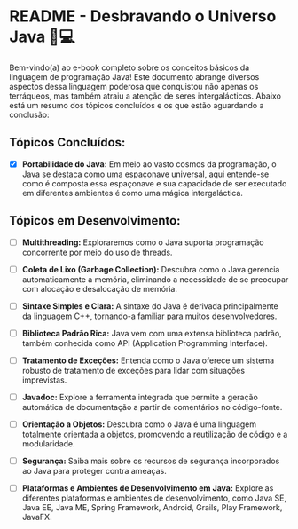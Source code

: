 # README - Desbravando o Universo Java 🚀💻

Bem-vindo(a) ao e-book completo sobre os conceitos básicos da linguagem de programação Java! Este documento abrange diversos aspectos dessa linguagem poderosa que conquistou não apenas os terráqueos, mas também atraiu a atenção de seres intergalácticos. Abaixo está um resumo dos tópicos concluídos e os que estão aguardando a conclusão:


## Tópicos Concluídos:

- [x] **Portabilidade do Java:**   Em meio ao vasto cosmos da programação, o Java se destaca como uma espaçonave universal, aqui entende-se como é composta essa espaçonave e sua capacidade de ser executado em diferentes ambientes é como uma mágica intergaláctica. 



## Tópicos em Desenvolvimento:

- [ ] **Multithreading:** Exploraremos como o Java suporta programação concorrente por meio do uso de threads. 

- [ ] **Coleta de Lixo (Garbage Collection):** Descubra como o Java gerencia automaticamente a memória, eliminando a necessidade de se preocupar com alocação e desalocação de memória. 

- [ ] **Sintaxe Simples e Clara:** A sintaxe do Java é derivada principalmente da linguagem C++, tornando-a familiar para muitos desenvolvedores. 

- [ ] **Biblioteca Padrão Rica:** Java vem com uma extensa biblioteca padrão, também conhecida como API (Application Programming Interface).

- [ ] **Tratamento de Exceções:** Entenda como o Java oferece um sistema robusto de tratamento de exceções para lidar com situações imprevistas. 

- [ ] **Javadoc:** Explore a ferramenta integrada que permite a geração automática de documentação a partir de comentários no código-fonte. 

- [ ] **Orientação a Objetos:** Descubra como o Java é uma linguagem totalmente orientada a objetos, promovendo a reutilização de código e a modularidade.

- [ ] **Segurança:** Saiba mais sobre os recursos de segurança incorporados ao Java para proteger contra ameaças.

- [ ] **Plataformas e Ambientes de Desenvolvimento em Java:** Explore as diferentes plataformas e ambientes de desenvolvimento, como Java SE, Java EE, Java ME, Spring Framework, Android, Grails, Play Framework, JavaFX. 
